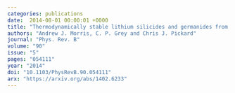 ```yaml
---
categories: publications
date:  2014-08-01 00:00:01 +0000
title: "Thermodynamically stable lithium silicides and germanides from density-functional theory calculations"
authors: "Andrew J. Morris, C. P. Grey and Chris J. Pickard"
journal: "Phys. Rev. B"
volume: "90"
issue: "5"
pages: "054111"
year: "2014"
doi: "10.1103/PhysRevB.90.054111"
arx: "https://arxiv.org/abs/1402.6233"
---
```


